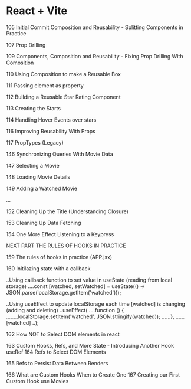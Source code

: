 # React + Vite

105 Initial Commit Composition and Reusability - Splitting Components in Practice

107 Prop Drilling

109 Components, Composition and Reusability - Fixing Prop Drilling With Comosition

110 Using Composition to make a Reusable Box

111 Passing element as property

112 Building a Reusable Star Rating Component

113 Creating the Starts

114 Handling Hover Events over stars

116 Improving Reusability With Props

117 PropTypes (Legacy)

146 Synchronizing Queries With Movie Data

147 Selecting a Movie

148 Loading Movie Details

149 Adding a Watched Movie

...

152 Cleaning Up the Title (Understanding Closure)

153 Cleaning Up Data Fetching

154 One More Effect Listening to a Keypress

NEXT PART THE RULES OF HOOKS IN PRACTICE

159 The rules of hooks in practice (APP.jsx)

160 Initilazing state with a callback

..Using callback function to set value in useState (reading from local storage)
....const [watched, setWatched] = useState(() => JSON.parse(localStorage.getItem('watched')));

..Using useEffect to update localStorage each time [watched] is changing (adding and deleting)
..useEffect(
....function () {
........localStorage.setItem('watched', JSON.stringify(watched));
......},
......[watched]
..);

162 How NOT to Select DOM elements in react

163 Custom Hooks, Refs, and More State - Introducing Another Hook useRef
164 Refs to Select DOM Elements

165 Refs to Persist Data Between Renders

166 What are Custom Hooks When to Create One
167 Creating our First Custom Hook use Movies
